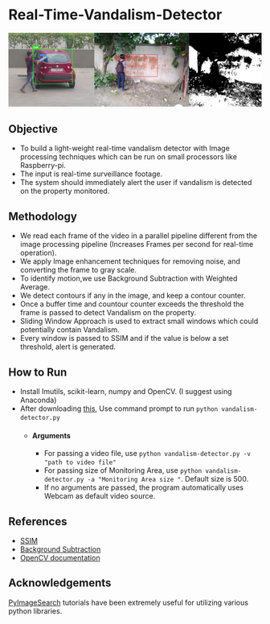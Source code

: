 # Real-Time-Vandalism-Detector

![image 1](https://github.com/sourabhk19/Real-Time-Vandalism-Detector/blob/master/Readme_images/Vandalism.jpg)

## Objective 

- To build a light-weight real-time vandalism detector with Image processing techniques which can be run on small processors like Raspberry-pi. 
- The input is real-time surveillance footage.
- The system should immediately alert the user if vandalism is detected on the property monitored.

## Methodology
- We read each frame of the video in a parallel pipeline different from the image processing pipeline (Increases Frames per second for real-time operation).
- We apply Image enhancement techniques for removing noise, and converting the frame to gray scale. 
- To identify motion,we use Background Subtraction with Weighted Average.
- We detect contours if any in the image, and keep a contour counter.
- Once a buffer time and countour counter exceeds the threshold the frame is passed to detect Vandalism on the property.
- Sliding Window Approach is used to extract small windows which could potentially contain Vandalism.
- Every window is passed to SSIM and if the value is below a set threshold, alert is generated.

## How to Run
- Install Imutils, scikit-learn, numpy and OpenCV. (I suggest using Anaconda) 
- After downloading [this](https://github.com/sourabhk19/Real-Time-Vandalism-Detector/blob/master/vandalism-detector.py), Use command prompt to run ` python vandalism-detector.py `
  - #### Arguments
    - For passing a video file, use  ` python vandalism-detector.py -v "path to video file" `
    - For passing size of Monitoring Area, use  ` python vandalism-detector.py -a "Monitoring Area size " `. Default size is 500.
    - If no arguments are passed, the program automatically uses Webcam as default video source.
## References
- [SSIM](https://en.wikipedia.org/wiki/Structural_similarity)
- [Background Subtraction](https://en.wikipedia.org/wiki/Foreground_detection#Background_subtraction)
- [OpenCV documentation](https://docs.opencv.org/master/)
## Acknowledgements
[PyImageSearch](https://www.pyimagesearch.com/) tutorials have been extremely useful for utilizing various python libraries.
